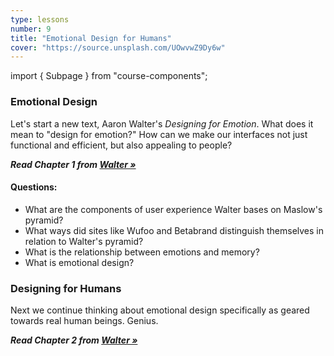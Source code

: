 ```yaml
---
type: lessons
number: 9
title: "Emotional Design for Humans"
cover: "https://source.unsplash.com/UOwvwZ9Dy6w"
---
```

import { Subpage } from "course-components";

<Subpage slug="emotional-design">

### Emotional Design

Let's start a new text, Aaron Walter's *Designing for Emotion*. What does it mean to "design for emotion?" How can we make our interfaces not just functional and efficient, but also appealing to people?

***Read Chapter 1 from [Walter »][walter]***

#### Questions:

* What are the components of user experience Walter bases on Maslow's pyramid?
* What ways did sites like Wufoo and Betabrand distinguish themselves in relation to Walter's pyramid?
* What is the relationship between emotions and memory?
* What is emotional design?

</Subpage>
<Subpage slug="designing-for-humans">

### Designing for Humans

Next we continue thinking about emotional design specifically as geared towards real human beings. Genius.

***Read Chapter 2 from [Walter »][walter]***

</Subpage>

[walter]: https://learning.oreilly.com/library/view/designing-for-emotion/9780133052954/

